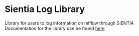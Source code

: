 # Sientia Log Library
Library for users to log information on mlflow through SIENTIA 
Documentation for the library can be found [here](https://psychic-waddle-7kwrrmw.pages.github.io/)
